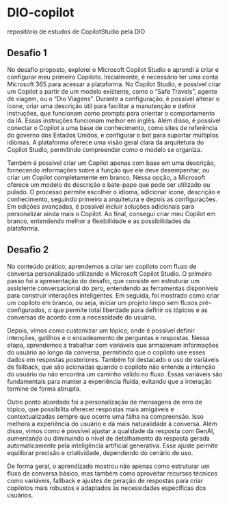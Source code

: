 # DIO-copilot
repositório de estudos de CopilotStudio pela DIO

## Desafio 1
No desafio proposto, explorei o Microsoft Copilot Studio e aprendi a criar e configurar meu primeiro Copiloto. Inicialmente, é necessário ter uma conta Microsoft 365 para acessar a plataforma. No Copilot Studio, é possível criar um Copilot a partir de um modelo existente, como o “Safe Travels”, agente de viagem, ou o “Dio Viagens”. Durante a configuração, é possível alterar o ícone, criar uma descrição útil para facilitar a manutenção e definir instruções, que funcionam como prompts para orientar o comportamento da IA. Essas instruções funcionam melhor em inglês. Além disso, é possível conectar o Copilot a uma base de conhecimento, como sites de referência do governo dos Estados Unidos, e configurar o bot para suportar múltiplos idiomas. A plataforma oferece uma visão geral clara da arquitetura do Copilot Studio, permitindo compreender como o modelo se organiza.

Também é possível criar um Copilot apenas com base em uma descrição, fornecendo informações sobre a função que ele deve desempenhar, ou criar um Copilot completamente em branco. Nessa opção, a Microsoft oferece um modelo de descrição e bate-papo que pode ser utilizado ou pulado. O processo permite escolher o idioma, adicionar ícone, descrição e conhecimento, seguindo primeiro a arquitetura e depois as configurações. Em edições avançadas, é possível incluir soluções adicionais para personalizar ainda mais o Copilot. Ao final, consegui criar meu Copilot em branco, entendendo melhor a flexibilidade e as possibilidades da plataforma.

## Desafio 2

No conteúdo prático, aprendemos a criar um copiloto com fluxo de conversa personalizado utilizando o Microsoft Copilot Studio. O primeiro passo foi a apresentação do desafio, que consiste em estruturar um assistente conversacional do zero, entendendo as ferramentas disponíveis para construir interações inteligentes. Em seguida, foi mostrado como criar um copiloto em branco, ou seja, iniciar um projeto limpo sem fluxos pré-configurados, o que permite total liberdade para definir os tópicos e as conversas de acordo com a necessidade do usuário.

Depois, vimos como customizar um tópico, onde é possível definir intenções, gatilhos e o encadeamento de perguntas e respostas. Nessa etapa, aprendemos a trabalhar com variáveis que armazenam informações do usuário ao longo da conversa, permitindo que o copiloto use esses dados em respostas posteriores. Também foi destacado o uso de variáveis de fallback, que são acionadas quando o copiloto não entende a intenção do usuário ou não encontra um caminho válido no fluxo. Essas variáveis são fundamentais para manter a experiência fluida, evitando que a interação termine de forma abrupta.

Outro ponto abordado foi a personalização de mensagens de erro de tópico, que possibilita oferecer respostas mais amigáveis e contextualizadas sempre que ocorre uma falha na compreensão. Isso melhora a experiência do usuário e dá mais naturalidade à conversa. Além disso, vimos como é possível ajustar a qualidade da resposta com GenAI, aumentando ou diminuindo o nível de detalhamento da resposta gerada automaticamente pela inteligência artificial generativa. Esse ajuste permite equilibrar precisão e criatividade, dependendo do cenário de uso.

De forma geral, o aprendizado mostrou não apenas como estruturar um fluxo de conversa básico, mas também como aproveitar recursos técnicos como variáveis, fallback e ajustes de geração de respostas para criar copilotos mais robustos e adaptados às necessidades específicas dos usuários.

